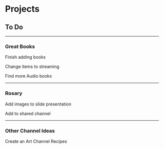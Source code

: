 # Projects
## To Do
***


### Great Books

Finish adding books

Change items to streaming

Find more Audio books

***

### Rosary

Add images to slide presentation

Add to shared channel

***

### Other Channel Ideas

Create an Art Channel
Recipes